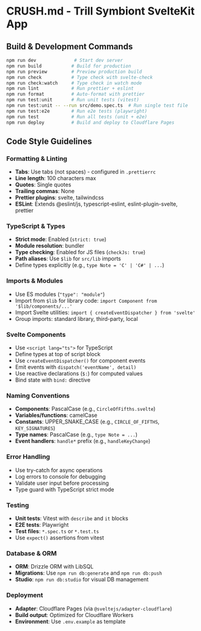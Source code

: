 # CRUSH.md - Trill Symbiont SvelteKit App

## Build & Development Commands

```bash
npm run dev              # Start dev server
npm run build           # Build for production
npm run preview         # Preview production build
npm run check           # Type check with svelte-check
npm run check:watch     # Type check in watch mode
npm run lint            # Run prettier + eslint
npm run format          # Auto-format with prettier
npm run test:unit       # Run unit tests (vitest)
npm run test:unit -- --run src/demo.spec.ts  # Run single test file
npm run test:e2e        # Run e2e tests (playwright)
npm run test            # Run all tests (unit + e2e)
npm run deploy          # Build and deploy to Cloudflare Pages
```

## Code Style Guidelines

### Formatting & Linting
- **Tabs**: Use tabs (not spaces) - configured in `.prettierrc`
- **Line length**: 100 characters max
- **Quotes**: Single quotes
- **Trailing commas**: None
- **Prettier plugins**: svelte, tailwindcss
- **ESLint**: Extends @eslint/js, typescript-eslint, eslint-plugin-svelte, prettier

### TypeScript & Types
- **Strict mode**: Enabled (`strict: true`)
- **Module resolution**: bundler
- **Type checking**: Enabled for JS files (`checkJs: true`)
- **Path aliases**: Use `$lib` for `src/lib` imports
- Define types explicitly (e.g., `type Note = 'C' | 'C#' | ...`)

### Imports & Modules
- Use ES modules (`"type": "module"`)
- Import from `$lib` for library code: `import Component from '$lib/components/...'`
- Import Svelte utilities: `import { createEventDispatcher } from 'svelte'`
- Group imports: standard library, third-party, local

### Svelte Components
- Use `<script lang="ts">` for TypeScript
- Define types at top of script block
- Use `createEventDispatcher()` for component events
- Emit events with `dispatch('eventName', detail)`
- Use reactive declarations (`$:`) for computed values
- Bind state with `bind:` directive

### Naming Conventions
- **Components**: PascalCase (e.g., `CircleOfFifths.svelte`)
- **Variables/functions**: camelCase
- **Constants**: UPPER_SNAKE_CASE (e.g., `CIRCLE_OF_FIFTHS`, `KEY_SIGNATURES`)
- **Type names**: PascalCase (e.g., `type Note = ...`)
- **Event handlers**: `handle*` prefix (e.g., `handleKeyChange`)

### Error Handling
- Use try-catch for async operations
- Log errors to console for debugging
- Validate user input before processing
- Type guard with TypeScript strict mode

### Testing
- **Unit tests**: Vitest with `describe` and `it` blocks
- **E2E tests**: Playwright
- **Test files**: `*.spec.ts` or `*.test.ts`
- Use `expect()` assertions from vitest

### Database & ORM
- **ORM**: Drizzle ORM with LibSQL
- **Migrations**: Use `npm run db:generate` and `npm run db:push`
- **Studio**: `npm run db:studio` for visual DB management

### Deployment
- **Adapter**: Cloudflare Pages (via `@sveltejs/adapter-cloudflare`)
- **Build output**: Optimized for Cloudflare Workers
- **Environment**: Use `.env.example` as template
